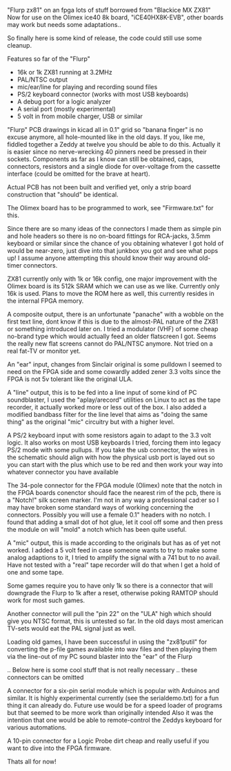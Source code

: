"Flurp zx81" on an fpga lots of stuff borrowed from "Blackice MX ZX81"
Now for use on the Olimex ice40 8k board, "iCE40HX8K-EVB", other
boards may work but needs some adaptations..

So finally here is some kind of release, the code could still use some
cleanup.


Features so far of the "Flurp"

* 16k or 1k ZX81 running at 3.2MHz
* PAL/NTSC output
* mic/ear/line for playing and recording sound files
* PS/2 keyboard connector (works with most USB keyboards)
* A debug port for a logic analyzer
* A serial port (mostly experimental)
* 5 volt in from mobile charger, USB or similar

"Flurp" PCB drawings in kicad all in 0.1" grid so "banana finger" is no excuse
anymore, all hole-mounted like in the old days. If you, like me, fiddled
together a Zeddy at twelve you should be able to do this. Actually it is 
easier since no nerve-wrecking 40 pinners need be pressed in their sockets.
Components as far as I know can still be obtained, caps, connectors,
resistors and a single diode for over-voltage from the cassette interface
(could be omitted for the brave at heart).

Actual PCB has not been built and verified yet, only a strip board construction
that "should" be identical.

The Olimex board has to be programmed to work, see "Firmware.txt" for this.

Since there are so many ideas of the connectors I made them as simple
pin and hole headers so there is no on-board fittings for RCA-jacks, 3.5mm
keyboard or similar since the chance of you obtaining whatever I got hold
of would be near-zero, just dive into that junkbox you got and see what
pops up!
I assume anyone attempting this should know their way around old-timer
connectors.

ZX81 currently only with 1k or 16k config, one major improvement with the
Olimex board is its 512k SRAM which we can use as we like.
Currently only 16k is used. Plans to move the ROM here as well, this
currently resides in the internal FPGA memory.

A composite output, there is an unfortunate "panache" with a wobble
on the first text line, dont know if this is due to the almost-PAL nature
of the ZX81 or something introduced later on. I tried a modulator (VHF) 
of some cheap no-brand type which would actually feed an older flatscreen
I got. Seems the really new flat screens cannot do PAL/NTSC anymore.
Not tried on a real fat-TV or monitor yet.

An "ear" input, changes from Sinclair original is some pulldown I seemed
to need on the FPGA side and some cowardly added zener 3.3 volts since
the FPGA is not 5v tolerant like the original ULA.

A "line" output, this is to be fed into a line input of some kind of PC 
soundblaster, I used the "aplay/arecord" utilities on Linux to act as the
tape recorder, it actually worked more or less out of the box.
I also added a modified bandbass filter for the line level that aims
as "doing the same thing" as the original "mic" circuitry but with a higher
level.

A PS/2 keyboard input with some resistors again to adapt to the
3.3 volt logic. It also works on most USB keyboards I tried, forcing them
into legacy PS/2 mode with some pullups.
If you take the usb connector, the wires in the schematic should align with
how the physical usb port is layed out so you can start with the plus which
use to be red and then work your way into whatever connector you have available

The 34-pole connector for the FPGA module (Olimex) note that the notch in
the FPGA boards conenctor should face the nearest rim of the pcb, there is a 
"Notch!" silk screen marker. I'm not in any way a professional cad:er so
I may have broken some standard ways of working concerning the connectors.
Possibly you will use a female 0.1" headers with no notch. I found that
adding a small dot of hot glue, let it cool off some and then press the
module on will "mold" a notch which has been quite useful.

A "mic" output, this is made according to the originals but has as of yet
not worked. I added a 5 volt feed in case someone wants to try to make some
analog adaptions to it, I tried to amplify the signal with a 741 but to
no avail. Have not tested with a "real" tape recorder will do that when I
get a hold of one and some tape.

Some games require you to have only 1k so there is a connector that will
downgrade the Flurp to 1k after a reset, otherwise poking RAMTOP should
work for most such games.

Another connector will pull the "pin 22" on the "ULA" high which should
give you NTSC format, this is untested so far. In the old days most
american TV-sets would eat the PAL signal just as well.

Loading old games, I have been successful in using the "zx81putil" for
converting the p-file games available into wav files and then playing them
via the line-out of my PC sound blaster into the "ear" of the Flurp

.. Below here is some cool stuff that is not really necessary
.. these connectors can be omitted

A connector for a six-pin serial module which is popular with Arduinos
and similar. It is highly experimental currently (see the serialdemo.txt) for
a fun thing it can already do. Future use would be for a speed loader of
programs but that seemed to be more work than originally intended
Also it was the intention that one would be able to remote-control the Zeddys
keyboard for various automations.

A 10-pin connector for a Logic Probe dirt cheap and really useful if you
want to dive into the FPGA firmware.

Thats all for now!

